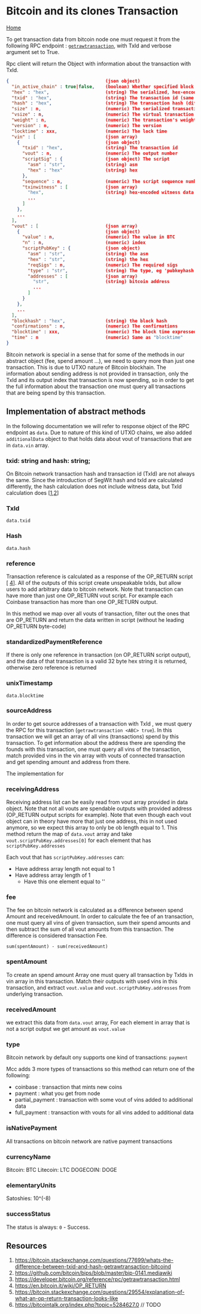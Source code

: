 # Bitcoin and its clones Transaction

[Home](../README.md)

To get transaction data from bitcoin node one must request it from the following RPC endpoint : [`getrawtransaction`](https://developer.bitcoin.org/reference/rpc/getrawtransaction.html), with TxId and verbose argument set to True.

Rpc client will return the Object with information about the transaction with TxId.

```json
{                                    (json object)
  "in_active_chain" : true|false,    (boolean) Whether specified block is in the active chain or not (only present with explicit "blockhash" argument)
  "hex" : "hex",                     (string) The serialized, hex-encoded data for 'txid'
  "txid" : "hex",                    (string) The transaction id (same as provided)
  "hash" : "hex",                    (string) The transaction hash (differs from txid for witness transactions)
  "size" : n,                        (numeric) The serialized transaction size
  "vsize" : n,                       (numeric) The virtual transaction size (differs from size for witness transactions)
  "weight" : n,                      (numeric) The transaction's weight (between vsize*4-3 and vsize*4)
  "version" : n,                     (numeric) The version
  "locktime" : xxx,                  (numeric) The lock time
  "vin" : [                          (json array)
    {                                (json object)
      "txid" : "hex",                (string) The transaction id
      "vout" : n,                    (numeric) The output number
      "scriptSig" : {                (json object) The script
        "asm" : "str",               (string) asm
        "hex" : "hex"                (string) hex
      },
      "sequence" : n,                (numeric) The script sequence number
      "txinwitness" : [              (json array)
        "hex",                       (string) hex-encoded witness data (if any)
        ...
      ]
    },
    ...
  ],
  "vout" : [                         (json array)
    {                                (json object)
      "value" : n,                   (numeric) The value in BTC
      "n" : n,                       (numeric) index
      "scriptPubKey" : {             (json object)
        "asm" : "str",               (string) the asm
        "hex" : "str",               (string) the hex
        "reqSigs" : n,               (numeric) The required sigs
        "type" : "str",              (string) The type, eg 'pubkeyhash'
        "addresses" : [              (json array)
          "str",                     (string) bitcoin address
          ...
        ]
      }
    },
    ...
  ],
  "blockhash" : "hex",               (string) the block hash
  "confirmations" : n,               (numeric) The confirmations
  "blocktime" : xxx,                 (numeric) The block time expressed in UNIX epoch time
  "time" : n                         (numeric) Same as "blocktime"
}

```

Bitcoin network is special in a sense that for some of the methods in our abstract object (fee, spend amount ...), we need to query more than just one transaction. This is due to UTXO nature of Bitcoin blockhain. The information about sending address is not provided in transaction, only the TxId and its output index that transaction is now spending, so in order to get the full information about the transaction one must query all transactions that are being spend by this transaction.

## Implementation of abstract methods

In the following documentation we will refer to response object of the RPC endpoint as `data`. Due to nature of this kind of UTXO chains, we also added `additionalData` object to that holds data about vout of transactions that are in `data.vin` array.

### txid: string and hash: string;

On Bitcoin network transaction hash and transaction id (TxId) are not always the same.
Since the introduction of SegWit hash and txId are calculated differently, the hash calculation does not include witness data, but TxId calculation does [[1](https://bitcoin.stackexchange.com/questions/77699/whats-the-difference-between-txid-and-hash-getrawtransaction-bitcoind),[2](https://github.com/bitcoin/bips/blob/master/bip-0141.mediawiki)]

### TxId

```
data.txid
```

### Hash

```
data.hash
```

### reference

Transaction reference is calculated as a response of the OP_RETURN script [ [4](https://en.bitcoin.it/wiki/OP_RETURN)].
All of the outputs of this script create unspeakable txIds, but allow users to add arbitrary data to bitcoin network.
Note that transaction can have more than just one OP_RETURN vout script. For example each Coinbase transaction has more than one OP_RETURN output.

In this method we map over all vouts of transaction, filter out the ones that are OP_RETURN and return the data written in script (without he leading OP_RETURN byte-code)

### standardizedPaymentReference

If there is only one reference in transaction (on OP_RETURN script output), and the data of that transaction is a valid 32 byte hex string it is returned, otherwise zero reference is returned

### unixTimestamp

```
data.blocktime
```

### sourceAddress

In order to get source addresses of a transaction with TxId <ABC>, we must query the RPC for this transaction (`getrawtransaction <ABC> true`).
In this transaction we will get an array of all vins (transactions) spend by this transaction.
To get information about the address there are spending the founds with this transaction, one must query all vins of the <ABC> transaction, match provided vins in the vin array with vouts of connected transaction and get spending amount and address from there.

The implementation for

### receivingAddress

Receiving address list can be easily read from vout array provided in data object. Note that not all vouts are spendable outputs with provided address (OP_RETURN output scripts for example).
Note that even though each vout object can in theory have more that just one address, this in not used anymore, so we expect this array to only be ob length equal to 1.
This method return the map of `data.vout` array and take `vout.scriptPubKey.addresses[0]` for each element that has `scriptPubKey.addresses`

Each vout that has `scriptPubKey.addresses` can:

-  Have address array length not equal to 1
-  Have address array length of 1
   -  Have this one element equal to ''

### fee

The fee on bitcoin network is calculated as a difference between spend Amount and receivedAmount.
In order to calculate the fee of an transaction, one must query all vins of given transaction, sum their spend amounts and then subtract the sum of all vout amounts from this transaction. The difference is considered transaction Fee.

```
sum(spentAmount) - sum(receivedAmount)
```

### spentAmount

To create an spend amount Array one must query all transaction by TxIds in vin array in this transaction. Match their outputs with used vins in this transaction, and extract `vout.value` and `vout.scriptPubKey.addresses` from underlying transaction.

### receivedAmount

we extract this data from `data.vout` array, For each element in array that is not a script output we get amount as `vout.value`

### type

Bitcoin network by default ony supports one kind of transactions: `payment`

Mcc adds 3 more types of transactions so this method can return one of the following:

-  coinbase : transaction that mints new coins
-  payment : what you get from node
-  partial_payment : transaction with some vout of vins added to additional data
-  full_payment : transaction with vouts for all vins added to additional data

### isNativePayment

All transactions on bitcoin network are native payment transactions

### currencyName

Bitcoin: BTC
Litecoin: LTC
DOGECOIN: DOGE
### elementaryUnits

Satoshies: 10^(-8)
### successStatus

The status is always: `0` - Success.
## Resources

1. https://bitcoin.stackexchange.com/questions/77699/whats-the-difference-between-txid-and-hash-getrawtransaction-bitcoind
2. https://github.com/bitcoin/bips/blob/master/bip-0141.mediawiki
3. https://developer.bitcoin.org/reference/rpc/getrawtransaction.html
4. https://en.bitcoin.it/wiki/OP_RETURN
5. https://bitcoin.stackexchange.com/questions/29554/explanation-of-what-an-op-return-transaction-looks-like
6. https://bitcointalk.org/index.php?topic=5284627.0 // TODO
